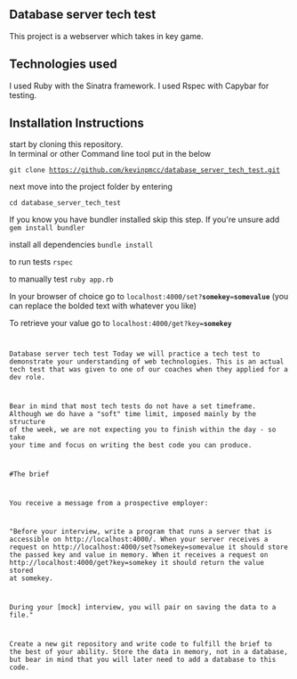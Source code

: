 Database server tech test
----------
This project is a webserver which takes in key  game.



Technologies used
-----------
I used Ruby with the Sinatra framework.
I used Rspec with Capybar for testing.

Installation Instructions
-------
start by cloning this repository.   
In terminal or other Command line tool put in the below

<code>git clone https://github.com/kevinpmcc/database_server_tech_test.git</code>

next move into the project folder by entering

<code>cd database_server_tech_test</code>

If you know you have bundler installed skip this step. If you're unsure add
<code>gem install bundler</code>

install all dependencies
<code>bundle install</code>

to run tests
<code>rspec</code>

to manually test
<code>ruby app.rb</code>

In your browser of choice go to <code>localhost:4000/set?<b>somekey</b>=<b>somevalue</b></code>
(you can replace the bolded text with whatever you like)

To retrieve your value go to <code>localhost:4000/get?key=<b>somekey</b>

Database server tech test
Today we will practice a tech test to demonstrate your understanding of web technologies. This is an actual tech test that was given to one of our coaches when they applied for a dev role.

Bear in mind that most tech tests do not have a set timeframe. Although we do have a "soft" time limit, imposed mainly by the structure of the week, we are not expecting you to finish within the day - so take your time and focus on writing the best code you can produce.

#The brief

You receive a message from a prospective employer:

"Before your interview, write a program that runs a server that is accessible on http://localhost:4000/. When your server receives a request on http://localhost:4000/set?somekey=somevalue it should store the passed key and value in memory. When it receives a request on http://localhost:4000/get?key=somekey it should return the value stored at somekey.

During your [mock] interview, you will pair on saving the data to a file."

Create a new git repository and write code to fulfill the brief to the best of your ability. Store the data in memory, not in a database, but bear in mind that you will later need to add a database to this code.
